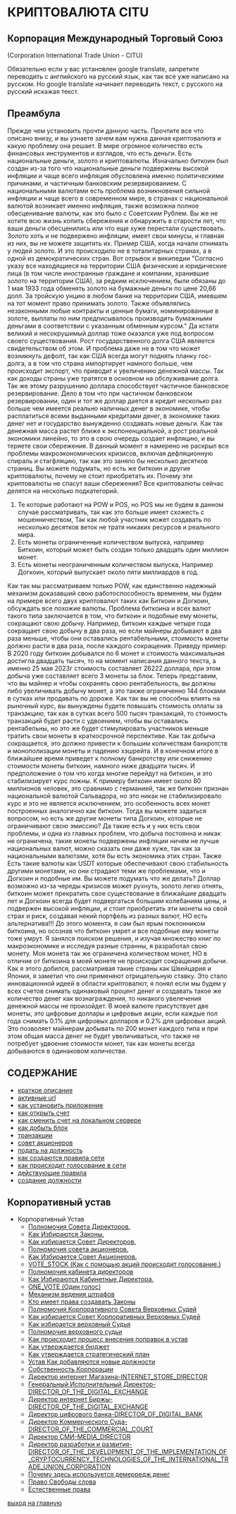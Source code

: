 # КРИПТОВАЛЮТА CITU
## Корпорация Международный Торговый Союз
(Corporation International Trade Union - CITU)

Обязательно если у вас установлен google translate, запретите переводить с английского на русский язык,
как так все уже написано на русском. Но google translate начинает переводить текст, с русского на русский искажая текст.

## Преамбула
Прежде чем установить прочти данную часть.
Прочтите все что описано внизу,
и вы узнаете зачем вам нужна данная криптовалюта и какую проблему она решает.
В мире огромное количество есть финансовых инструментов и взглядов, что есть деньги.
Есть национальные деньги, золото и криптовалюты.
Изначально биткоин был создан из-за того что национальные деньги подвержены высокой инфляции
и чаще всего инфляция обусловлена именно политическими причинами, и частичным банковским резервированием.
С национальными валютами есть проблема возникновения сильной инфляции и чаще всего в современном мире,
в странах с национальной валютой возникает именно инфляция, также возможна полное обесценивание валюты,
как это было с Советским Рублем. Вы же не хотите всю жизнь копить сбережения и обнаружить в старости лет,
что ваши деньги обесценились или что еще хуже перестали существовать.
Золото хоть и не подвержено инфляции, имеет свои минусы, и главная из них, вы не можете защитить их.
Пример США, когда начали отнимать у людей золото. И это происходило не в тоталитарных странах, а в одной 
из демократических стран. 
Вот отрывок и википедии "Согласно указу все находящиеся на территории США физические и 
юридические лица (в том числе иностранные граждане и компании, хранившие золото на территории США), 
за редким исключением, были обязаны до 1 мая 1933 года обменять золото на бумажные деньги по цене 20,66 долл.
За тройскую унцию в любом банке на территории США, имевшем на тот момент право принимать золото.
Также объявлялись незаконными любые контракты и ценные бумаги, номинированные в золоте, выплаты по ним предписывалось производить 
бумажными деньгами в соответствии с указанным обменным курсом."
Да кстати великий и несокрушимый доллар тоже оказался уже под вопросом своего существования.
Рост государственного долга США является свидетельством об этом.
И проблема даже не в том что может возникнуть дефолт, так как США всегда могут поднять планку гос-долга,
а в том что страна импортирует намного больше, чем происходит экспорт, что приводит к увеличению денежной массы. 
Так как доходы страны уже тратятся в основном на обслуживание долга.
Так же этому разрушению доллара способствует частичное банковское резервирование.
Дело в том что при частичном банковском резервировании, один и тот же доллар дается в кредит несколько раз
больше чем имеется реально наличных денег в экономике, чтобы расплатиться всеми выданными кредитами денег, в экономике
таких денег нет и государство вынужденно создавать новые деньги. 
Как так денежная масса растет ближе к экспоненциальной, а рост реальной экономики линейно, то это в свою очередь создает 
инфляцию, и вы теряете свои сбережения. 
В данный момент я намерено не раскрыл все проблемы макроэкономических кризисов, включая дефляционную спираль и стагфляцию,
так как это заняло бы несколько десятков страниц.
Вы можете подумать, но есть же биткоин и другие криптовалюты, почему не стоит приобретать их.
Почему эти криптовалюты не спасут ваши сбережения?
Все криптовалюты сейчас делятся на несколько подкатегорий.
1. Те которые работают на POW и POS, но POS мы не будем в данном случае рассматривать, так как это больше имеет схожесть с мошенничеством, 
Так как любой участник может создавать по несколько десятков веток не тратя никаких ресурсов и реального мира.
2. Есть монеты ограниченные количеством выпуска, например Биткоин, который может быть создан только двадцать один миллион монет.
3. Есть монеты неограниченным количеством выпуска, Например Догкоин, который выпускает около пяти миллиардов в год.

Как так мы рассматриваем только POW, как единственно надежный механизм доказавший свою работоспособность временем,
мы будем на примере всего двух криптовалют таких как Биткоин и Догкоин, обсуждать все похожие валюты.
Проблема биткоина и всех валют такого типа заключается в том, что биткоин и подобные ему монеты, сокращают 
свою добычу. Например, биткоин каждые четыре года сокращает свою добычу в два раза, но если майнеры добывают
в два раза меньше, чтобы они оставались рентабельными, стоимость монеты должно расти в два раза, после каждого 
сокращения. Приведу пример: В 2020 году биткоин добывался по 6 монет и стоимость максимальная достигла 
двадцать тысяч, то на момент написания данного текста, а именно 25 мая 2023г стоимость составляет 26222 доллара,
при этом добыча уже составляет всего 3 монеты за блок. Теперь представим, что вы майнер и чтобы сохранять 
свою рентабельность, вы должны либо увеличивать добычу монет, а это также ограниченно 144 блоками в сутках или
продавать по дороже. Как так вы не способны влиять на рыночный курс, вы вынуждены будете повышать стоимость оплаты за
транзакцию, так как в сутках всего 500 тысяч транзакций, то стоимость транзакций будет расти с удвоением, чтобы вы оставались
рентабельны, но это же будет стимулировать участников меньше тратить свои монеты в краткосрочной перспективе.
Как так добыча сокращается, это должно привести к большим количествам банкротств и монополизации монеты 
и падению хэшрейта.
И в конечном итоге в ближайшее время приведет к полному банкротству или снижению стоимости монеты биткоин,
намного ниже двадцати тысяч.
И предположение о том что когда многие перейдут на биткоин, и это стабилизирует курс ложны.
К примеру биткоин имеет около 80 миллионов человек, это сравнимо с германией, так же 
биткоин признан национальной валютой Сальвадора, но это никак не стабилизировало курс и 
это не является исключением, это особенность всех монет построенных аналогично как биткоин.
Тогда вы можете задаться вопросом, но есть же другие монеты типа Догкоин, которые не ограничивают свою эмиссию?
Да такие есть и у них есть свои проблемы, и одна из главных проблем, что добыча постоянна и никак не ограничена,
такие монеты подвержены инфляции ничем не лучше национальных валют, можно сказать они даже хуже, так как за национальными
валютами, хотя бы есть экономика этих стран. Также Есть такие валюты как USDT которые обеспечивают свою стабильность 
другими монетами, но они страдают теми же проблемами, что и Догкоин и подобные им.
Вы можете подумать что же делать? Доллар возможно из-за череды кризисов может рухнуть, золото легко отнять,
биткоин может прекратить свое существование в ближайшие двадцать лет и Догкоин всегда будет подвергаться
большим колебаниям цены, и подвержен высокой инфляции, и стоит приобретать эти монеты на свой страх и риск,
создавая некий портфель из разных валют, НО есть альтернатива!!!
До этого момента, я сам был ярым поклонником биткоина, но осознав что биткоин умрет и все подобные ему
монеты тоже умрут. Я занялся поиском решения, и изучая множество книг по макроэкономике и исследуя 
разные странны, я разработал свою монету.
Моя монета так же ограничена количеством монет, НО в отличие от биткоина в моей монете не происходит сокращения добычи.
Как я этого добился, рассматривая такие страны как Швейцария и Япония, я заметил что они применяют отрицательную ставку.
Это стало инновационной идеей в области криптовалют, я понял если мы будем у всех счетов снимать одинаковый процент 
денег и создавать такое же количество денег как вознаграждения, то никакого увелечения денежной массы не произойдет.
В моей валюте присутствует две монеты, это цифровые доллары и цифровые акции, если каждые пол года снимать 0.1%
для цифровых долларов и 0.2% для цифровых акций. Это позволяет майнерам добывать по 200 монет каждого типа и при 
этом общая масса денег не будет увеличиваться, что также не потребует удвоение стоимости монет, так как монеты
всегда добываются в одинаковом количестве.
## СОДЕРЖАНИЕ
- [краткое описание](../documentation/preamble.md)
- [активные url](../documentation/active-url.md)
- [как установить приложение](../documentation/install.md)
- [как открыть счет](../documentation/create-account.md)
- [как сменить счет на локальном сервере](../documentation/change-account.md)
- [как добыть блок](../documentation/mine.md)
- [транзакции](../documentation/transactions.md)
- [совет акционеров](../documentation/board-of-shareholders.md)
- [подать на должность](../documentation/management.md)
- [как создаются правила сети](../documentation/create-law.md)
- [как происходит голосование в сети](../documentation/voting-in-network.md)
- [действующие правила](../documentation/current-law.md)
- [создание должности](../documentation/create-postion.md)

## Корпоративный устав
- Корпоративный Устав
    - [Полномочия Совета Директоров.](../charter/POWERS_OF_THE_BOARD_OF_DIRECTORS.md)
    - [Как Избираются Законы.](../charter/HOW_LAWS_ARE_CHOSEN.md)
    - [Как избирается Совет Директоров.](../charter/HOW_THE_BOARD_OF_DIRECTORS_IS_ELECTED.md)
    - [Полномочия совета акционеров.](../charter/POWERS_OF_THE_BOARD_OF_SHAREHOLDERS.md)
    - [Как Избирается Совет Акционеров.](../charter/HOW_SHAREHOLDERS_BOARD_IS_ELECTED.md)
    - [VOTE_STOCK (Как с помощью акций происходит голосование.)](../charter/VOTE_STOCK.md)
    - [Полномочия кабинета директоров](../charter/POWERS_OF_THE_CABINET_OF_DIRECTORS.md)
    - [Как Избираются Кабинетные Директора.](../charter/HOW_CABINET_DIRECTORS_ARE_CHOSEN.md)
    - [ONE_VOTE (Один голос)](../charter/ONE_VOTE.md)
    - [Механизм ведения штрафов](../charter/MECHANISM_FOR_REDUCING_THE_NUMBER_OF_SHARES.md)
    - [Кто имеет права создавать Законы](../charter/WHO_HAS_THE_RIGHT_TO_CREATE_LAWS.md)
    - [Полномочия Корпоративного Совета Верховных Судей](../charter/POWERS_OF_THE_CORPORATE_COUNCIL_OF_JUDGES.md)
    - [Как избирается Совет Корпоративных Верховных Судей](../charter/HOW_THE_CORPORATE_BOARD_OF_JUDGES_IS_ELECTED.md)
    - [Как избирается верховный Судья](../charter/HOW_THE_CHIEF_JUDGE_IS_CHOSEN.md)
    - [Полномочия верховного судьи](../charter/POWERS_OF_THE_CHIEF_JUDGE.md)
    - [Как происходит процесс внесения поправок в устав](../charter/HOW_IS_THE_PROCESS_OF_AMENDING_THE_CHARTER.md)
    - [Как утверждается бюджет](../charter/HOW_THE_BUDGET_IS_APPROVED.md)
    - [Как утверждается стратегический план](../charter/HOW_IS_THE_STRATEGIC.md)
    - [Устав Как добавляются новые должности](../charter/HOW_NEW_POSITIONS_ARE_ADDED.md)
    - [Собственность Корпорации](../charter/PROPERTY_OF_THE_CORPORATION.md)
    - [Директор интернет Магазина-INTERNET_STORE_DIRECTOR](../charter/INTERNET_STORE_DIRECTOR.md)
    - [Генеральный Исполнительный Директор-DIRECTOR_OF_THE_DIGITAL_EXCHANGE](../charter/GENERAL_EXECUTIVE_DIRECTOR.md)
    - [Директор интернет Биржы-DIRECTOR_OF_THE_DIGITAL_EXCHANGE](../charter/DIRECTOR_OF_THE_DIGITAL_EXCHANGE.md)
    - [Директор цифрового банка-DIRECTOR_OF_DIGITAL_BANK](../charter/DIRECTOR_OF_DIGITAL_BANK.md)
    - [Директор Коммерческого Суда-DIRECTOR_OF_THE_COMMERCIAL_COURT](../charter/DIRECTOR_OF_THE_COMMERCIAL_COURT.md)
    - [Директор СМИ-MEDIA_DIRECTOR](../charter/MEDIA_DIRECTOR.md)
    - [Директор разработки и развития-DIRECTOR_OF_THE_DEVELOPMENT_OF_THE_IMPLEMENTATION_OF_CRYPTOCURRENCY_TECHNOLOGIES_OF_THE_INTERNATIONAL_TRADE_UNION_CORPORATION](../charter/DIRECTOR_OF_THE_DEVELOPMENT_OF_THE_IMPLEMENTATION_OF_CRYPTOCURRENCY_TECHNOLOGIES_OF_THE_INTERNATIONAL_TRADE_UNION_CORPORATION.md)
    - [Почему здесь используется демерредж денег](../charter/EXPLANATION_WHY_MONEY_DEMURAGE_IS_USED_HERE.md)
    - [Право Свободы слова](../charter/FREEDOM_OF_SPEECH.md)
    - [Естественные права](../charter/RIGHTS.md)

[выход на главную](../readme.md)